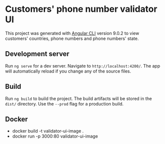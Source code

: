 # Customers' phone number validator UI

This project was generated with [Angular CLI](https://github.com/angular/angular-cli) version 9.0.2 to view customers' countries, phone numbers and phone numbers' state.

## Development server

Run `ng serve` for a dev server. Navigate to `http://localhost:4200/`. The app will automatically reload if you change any of the source files.

## Build

Run `ng build` to build the project. The build artifacts will be stored in the `dist/` directory. Use the `--prod` flag for a production build.

## Docker
* docker build -t validator-ui-image .
* docker run -p 3000:80 validator-ui-image
